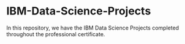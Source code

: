 # IBM-Data-Science-Projects

In this repository, we have the IBM Data Science Projects completed throughout the professional certificate.
